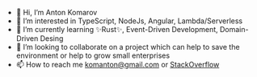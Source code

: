 - 👋 Hi, I’m Anton Komarov
- 👀 I’m interested in TypeScript, NodeJs, Angular, Lambda/Serverless
- 🌱 I’m currently learning ✨Rust✨, Event-Driven Development, Domain-Driven Desing
- 💞️ I’m looking to collaborate on a project which can help to save the environment or help to grow small enterprises
- 📫 How to reach me komanton@gmail.com or [StackOverflow](https://stackoverflow.com/users/5966911/anton-komarov)

<!---
komanton/komanton is a ✨ special ✨ repository because its `README.md` (this file) appears on your GitHub profile.
You can click the Preview link to take a look at your changes.
--->
